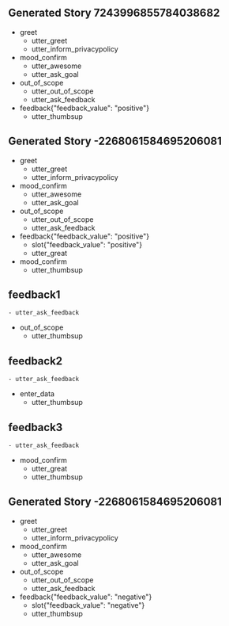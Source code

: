 
## Generated Story 7243996855784038682
* greet
    - utter_greet
    - utter_inform_privacypolicy
* mood_confirm
    - utter_awesome
    - utter_ask_goal
* out_of_scope
    - utter_out_of_scope
    - utter_ask_feedback
* feedback{"feedback_value": "positive"}
    - utter_thumbsup

## Generated Story -2268061584695206081
* greet
    - utter_greet
    - utter_inform_privacypolicy
* mood_confirm
    - utter_awesome
    - utter_ask_goal
* out_of_scope
    - utter_out_of_scope
    - utter_ask_feedback
* feedback{"feedback_value": "positive"}
    - slot{"feedback_value": "positive"}
    - utter_great
* mood_confirm
    - utter_thumbsup

## feedback1
    - utter_ask_feedback
* out_of_scope
    - utter_thumbsup


## feedback2
    - utter_ask_feedback
* enter_data
    - utter_thumbsup

## feedback3
    - utter_ask_feedback
* mood_confirm
    - utter_great
    - utter_thumbsup


## Generated Story -2268061584695206081
* greet
    - utter_greet
    - utter_inform_privacypolicy
* mood_confirm
    - utter_awesome
    - utter_ask_goal
* out_of_scope
    - utter_out_of_scope
    - utter_ask_feedback
* feedback{"feedback_value": "negative"}
    - slot{"feedback_value": "negative"}
    - utter_thumbsup


